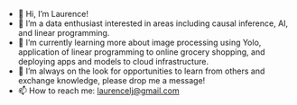 - 👋 Hi, I’m Laurence!
- 👀 I’m a data enthusiast interested in areas including causal inference, AI, and linear programming.
- 🌱 I’m currently learning more about image processing using Yolo, application of linear programming to online grocery shopping, and deploying apps and models to cloud infrastructure.
- 💞️ I’m always on the look for opportunities to learn from others and exchange knowledge, please drop me a message!
- 📫 How to reach me: laurencelj@gmail.com

<!---
laurencelj/laurencelj is a ✨ special ✨ repository because its `README.md` (this file) appears on your GitHub profile.
You can click the Preview link to take a look at your changes.
--->
